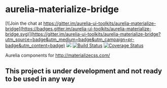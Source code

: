 # aurelia-materialize-bridge

[![Join the chat at https://gitter.im/aurelia-ui-toolkits/aurelia-materialize-bridge](https://badges.gitter.im/aurelia-ui-toolkits/aurelia-materialize-bridge.svg)](https://gitter.im/aurelia-ui-toolkits/aurelia-materialize-bridge?utm_source=badge&utm_medium=badge&utm_campaign=pr-badge&utm_content=badge)
<a href="https://zenhub.io"><img src="https://raw.githubusercontent.com/ZenHubIO/support/master/zenhub-badge.png"></a>
[![Build Status](https://travis-ci.org/aurelia-ui-toolkits/aurelia-materialize-bridge.svg?branch=master)](https://travis-ci.org/aurelia-ui-toolkits/aurelia-materialize-bridge)
[![Coverage Status](https://coveralls.io/repos/github/aurelia-ui-toolkits/aurelia-materialize-bridge/badge.svg?branch=master)](https://coveralls.io/github/aurelia-ui-toolkits/aurelia-materialize-bridge?branch=master)

Aurelia components for http://materializecss.com/

## This project is under development and not ready to be used in any way
